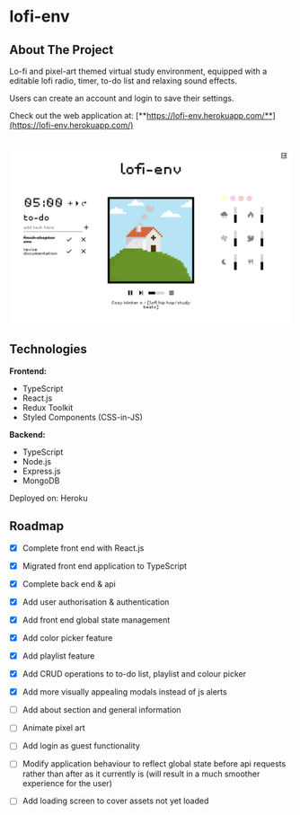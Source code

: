 # lofi-env
## About The Project
Lo-fi and pixel-art themed virtual study environment, equipped with a editable lofi radio, timer, to-do list and relaxing sound effects. 

Users can create an account and login to save their settings.

Check out the web application at: [**https://lofi-env.herokuapp.com/**](https://lofi-env.herokuapp.com/)


<br>

<a href="https://github.com/ni-xon/lofi-env" target="_blank">
  <img src="images/lofi-env.png">
</a>


## Technologies
**Frontend:**
- TypeScript
- React.js
- Redux Toolkit
- Styled Components (CSS-in-JS)

**Backend:**
- TypeScript
- Node.js
- Express.js
- MongoDB

Deployed on: Heroku

## Roadmap
- [x] Complete front end with React.js
- [x] Migrated front end application to TypeScript
- [x] Complete back end & api
- [x] Add user authorisation & authentication
- [x] Add front end global state management
- [x] Add color picker feature
- [x] Add playlist feature
- [x] Add CRUD operations to to-do list, playlist and colour picker
- [x] Add more visually appealing modals instead of js alerts
- [ ] Add about section and general information
- [ ] Animate pixel art
- [ ] Add login as guest functionality
- [ ] Modify application behaviour to reflect global state before api requests rather than after as it currently is (will result in a much smoother experience for the user)
- [ ] Add loading screen to cover assets not yet loaded

